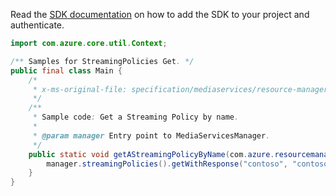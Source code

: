 Read the [SDK documentation](https://github.com/Azure/azure-sdk-for-java/blob/azure-resourcemanager-mediaservices_1.1.0-beta.3/sdk/mediaservices/azure-resourcemanager-mediaservices/README.md) on how to add the SDK to your project and authenticate.

```java
import com.azure.core.util.Context;

/** Samples for StreamingPolicies Get. */
public final class Main {
    /*
     * x-ms-original-file: specification/mediaservices/resource-manager/Microsoft.Media/stable/2021-11-01/examples/streaming-policy-get-by-name.json
     */
    /**
     * Sample code: Get a Streaming Policy by name.
     *
     * @param manager Entry point to MediaServicesManager.
     */
    public static void getAStreamingPolicyByName(com.azure.resourcemanager.mediaservices.MediaServicesManager manager) {
        manager.streamingPolicies().getWithResponse("contoso", "contosomedia", "clearStreamingPolicy", Context.NONE);
    }
}
```
